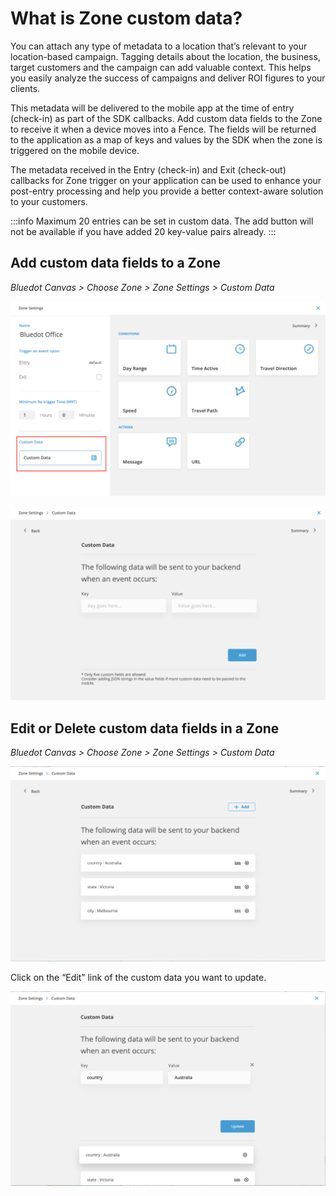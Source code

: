 What is Zone custom data?
=========================

You can attach any type of metadata to a location that’s relevant to your location-based campaign. Tagging details about the location, the business, target customers and the campaign can add valuable context. This helps you easily analyze the success of campaigns and deliver ROI figures to your clients.

This metadata will be delivered to the mobile app at the time of entry (check-in) as part of the SDK callbacks. Add custom data fields to the Zone to receive it when a device moves into a Fence. The fields will be returned to the application as a map of keys and values by the SDK when the zone is triggered on the mobile device.

The metadata received in the Entry (check-in) and Exit (check-out) callbacks for Zone trigger on your application can be used to enhance your post-entry processing and help you provide a better context-aware solution to your customers.


:::info
Maximum 20 entries can be set in custom data. The add button will not be available if you have added 20 key-value pairs already.
:::

Add custom data fields to a Zone
--------------------------------

_Bluedot Canvas > Choose Zone > Zone Settings > Custom Data_

![](../assets/zone-settings-custom-data.png)

![](../assets/zone-settings-custom-data-1.png)

Edit or Delete custom data fields in a Zone
-------------------------------------------

_Bluedot Canvas > Choose Zone > Zone Settings > Custom Data_ 

![](../assets/zone-custom-data-list-1.png)

Click on the “Edit” link of the custom data you want to update.

![](../assets/zone-custom-data-edit.png)